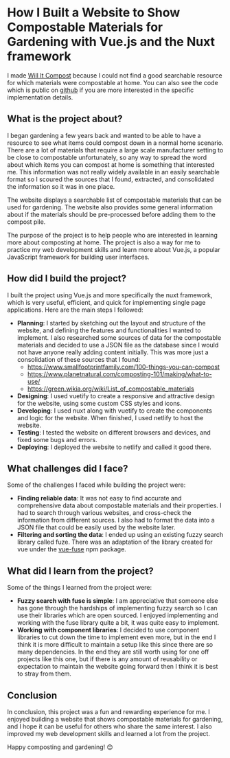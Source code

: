 # How I Built a Website to Show Compostable Materials for Gardening with Vue.js and the Nuxt framework

I made [Will It Compost](https://vigorous-saha-c8666c.netlify.app/) because I could not find a good searchable resource for which materials were compostable at home. You can also see the code which is public on [github](https://github.com/paul-mcnamee/WillItCompost) if you are more interested in the specific implementation details.

## What is the project about?

I began gardening a few years back and wanted to be able to have a resource to see what items could compost down in a normal home scenario. There are a lot of materials that require a large scale manufacturer setting to be close to compostable unfortunately, so any way to spread the word about which items you can compost at home is something that interested me. This information was not really widely available in an easily searchable format so I scoured the sources that I found, extracted, and consolidated the information so it was in one place.

The website displays a searchable list of compostable materials that can be used for gardening. The website also provides some general information about if the materials should be pre-processed before adding them to the compost pile.

The purpose of the project is to help people who are interested in learning more about composting at home. The project is also a way for me to practice my web development skills and learn more about Vue.js, a popular JavaScript framework for building user interfaces.

## How did I build the project?

I built the project using Vue.js and more specifically the nuxt framework, which is very useful, efficient, and quick for implementing single page applications. Here are the main steps I followed:

- **Planning**: I started by sketching out the layout and structure of the website, and defining the features and functionalities I wanted to implement. I also researched some sources of data for the compostable materials and decided to use a JSON file as the database since I would not have anyone really adding content initially. This was more just a consolidation of these sources that I found:
  - <https://www.smallfootprintfamily.com/100-things-you-can-compost>
  - <https://www.planetnatural.com/composting-101/making/what-to-use/>
  - <https://green.wikia.org/wiki/List_of_compostable_materials>
- **Designing**: I used vuetify to create a responsive and attractive design for the website, using some custom CSS styles and icons.
- **Developing**: I used nuxt along with vuetify to create the components and logic for the website. When finished, I used netlify to host the website.
- **Testing**: I tested the website on different browsers and devices, and fixed some bugs and errors.
- **Deploying**: I deployed the website to netlify and called it good there.

## What challenges did I face?

Some of the challenges I faced while building the project were:

- **Finding reliable data**: It was not easy to find accurate and comprehensive data about compostable materials and their properties. I had to search through various websites, and cross-check the information from different sources. I also had to format the data into a JSON file that could be easily used by the website later.
- **Filtering and sorting the data**: I ended up using an existing fuzzy search library called fuze. There was an adaptation of the library created for vue under the [vue-fuse](https://www.npmjs.com/package/vue-fuse) npm package.

## What did I learn from the project?

Some of the things I learned from the project were:

- **Fuzzy search with fuse is simple**: I am appreciative that someone else has gone through the hardships of implementing fuzzy search so I can use their libraries which are open sourced. I enjoyed implementing and working with the fuse library quite a bit, it was quite easy to implement.
- **Working with component libraries**: I decided to use component libraries to cut down the time to implement even more, but in the end I think it is more difficult to maintain a setup like this since there are so many dependencies. In the end they are still worth using for one off projects like this one, but if there is any amount of reusability or expectation to maintain the website going forward then I think it is best to stray from them.

## Conclusion

In conclusion, this project was a fun and rewarding experience for me. I enjoyed building a website that shows compostable materials for gardening, and I hope it can be useful for others who share the same interest. I also improved my web development skills and learned a lot from the project.

Happy composting and gardening! 😊
